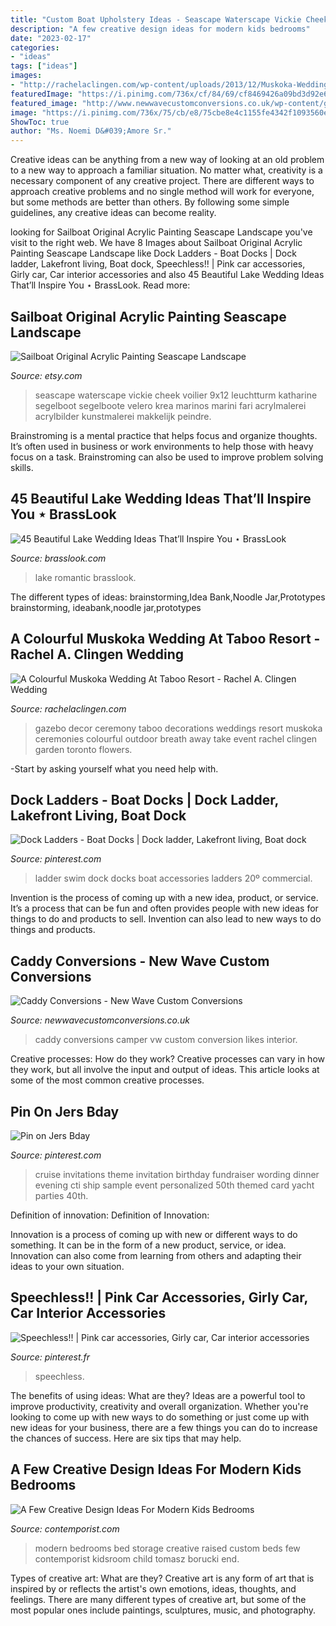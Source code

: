 ```yaml
---
title: "Custom Boat Upholstery Ideas - Seascape Waterscape Vickie Cheek Voilier 9x12 Leuchtturm Katharine Segelboot Segelboote Velero Krea Marinos Marini Fari Acrylmalerei Acrylbilder Kunstmalerei Makkelijk Peindre"
description: "A few creative design ideas for modern kids bedrooms"
date: "2023-02-17"
categories:
- "ideas"
tags: ["ideas"]
images:
- "http://rachelaclingen.com/wp-content/uploads/2013/12/Muskoka-Wedding-Decor-Flowers.jpg"
featuredImage: "https://i.pinimg.com/736x/cf/84/69/cf8469426a09bd3d92e6855da7dc5ddc--pink-cars-beautiful.jpg"
featured_image: "http://www.newwavecustomconversions.co.uk/wp-content/gallery/caddy-camper-conversions/22928755865_19a8453331_c.jpg"
image: "https://i.pinimg.com/736x/75/cb/e8/75cbe8e4c1155fe4342f1093560ee10a--fundraiser-event-cruise-party.jpg"
ShowToc: true
author: "Ms. Noemi D&#039;Amore Sr."
---
```



Creative ideas can be anything from a new way of looking at an old problem to a new way to approach a familiar situation. No matter what, creativity is a necessary component of any creative project. There are different ways to approach creative problems and no single method will work for everyone, but some methods are better than others. By following some simple guidelines, any creative ideas can become reality.

	

		
looking for Sailboat Original Acrylic Painting Seascape Landscape you've visit to the right web. We have 8 Images about Sailboat Original Acrylic Painting Seascape Landscape like Dock Ladders - Boat Docks | Dock ladder, Lakefront living, Boat dock, Speechless!! | Pink car accessories, Girly car, Car interior accessories and also 45 Beautiful Lake Wedding Ideas That’ll Inspire You ⋆ BrassLook. Read more:
		
    
## Sailboat Original Acrylic Painting Seascape Landscape

<img loading=lazy src="https://img0.etsystatic.com/005/0/6281939/il_570xN.375290072_r511.jpg" onerror="this.onerror=null;this.src='https://tse2.mm.bing.net/th?id=OIP.exr-_da_yYTOhno4Gy1PKgHaKX&amp;pid=15.1';" alt="Sailboat Original Acrylic Painting Seascape Landscape">

_Source: etsy.com_

>seascape waterscape vickie cheek voilier 9x12 leuchtturm katharine segelboot segelboote velero krea marinos marini fari acrylmalerei acrylbilder kunstmalerei makkelijk peindre. 

	

Brainstroming is a mental practice that helps focus and organize thoughts. It’s often used in business or work environments to help those with heavy focus on a task. Brainstroming can also be used to improve problem solving skills.

    
## 45 Beautiful Lake Wedding Ideas That’ll Inspire You ⋆ BrassLook

<img loading=lazy src="https://www.brasslook.com/wp-content/uploads/2018/05/Romantic-lake-wedding-idea-8.jpg" onerror="this.onerror=null;this.src='https://tse1.mm.bing.net/th?id=OIP.jncFd3mAKxIxDherG0-2oAHaLG&amp;pid=15.1';" alt="45 Beautiful Lake Wedding Ideas That’ll Inspire You ⋆ BrassLook">

_Source: brasslook.com_

>lake romantic brasslook. 

	

The different types of ideas: brainstorming,Idea Bank,Noodle Jar,Prototypes
brainstorming, ideabank,noodle jar,prototypes

    
## A Colourful Muskoka Wedding At Taboo Resort - Rachel A. Clingen Wedding

<img loading=lazy src="http://rachelaclingen.com/wp-content/uploads/2013/12/Muskoka-Wedding-Decor-Flowers.jpg" onerror="this.onerror=null;this.src='https://tse3.mm.bing.net/th?id=OIP.0PsCUgjqd4DTpjHYiSP2iAHaLH&amp;pid=15.1';" alt="A Colourful Muskoka Wedding At Taboo Resort - Rachel A. Clingen Wedding">

_Source: rachelaclingen.com_

>gazebo decor ceremony taboo decorations weddings resort muskoka ceremonies colourful outdoor breath away take event rachel clingen garden toronto flowers. 

	

-Start by asking yourself what you need help with.

    
## Dock Ladders - Boat Docks | Dock Ladder, Lakefront Living, Boat Dock

<img loading=lazy src="https://i.pinimg.com/736x/28/ab/13/28ab136e1200032b3004bdbfc2ab7187.jpg" onerror="this.onerror=null;this.src='https://tse2.mm.bing.net/th?id=OIP.GAU-6WpMyOC5y5OXb6O0qAHaLH&amp;pid=15.1';" alt="Dock Ladders - Boat Docks | Dock ladder, Lakefront living, Boat dock">

_Source: pinterest.com_

>ladder swim dock docks boat accessories ladders 20º commercial. 

	

Invention is the process of coming up with a new idea, product, or service. It’s a process that can be fun and often provides people with new ideas for things to do and products to sell. Invention can also lead to new ways to do things and products.

    
## Caddy Conversions - New Wave Custom Conversions

<img loading=lazy src="http://www.newwavecustomconversions.co.uk/wp-content/gallery/caddy-camper-conversions/22928755865_19a8453331_c.jpg" onerror="this.onerror=null;this.src='https://tse2.mm.bing.net/th?id=OIP.1k2ImZH3SKMFbDltcBf6iwHaE8&amp;pid=15.1';" alt="Caddy Conversions - New Wave Custom Conversions">

_Source: newwavecustomconversions.co.uk_

>caddy conversions camper vw custom conversion likes interior. 

	

Creative processes: How do they work?
Creative processes can vary in how they work, but all involve the input and output of ideas. This article looks at some of the most common creative processes.

    
## Pin On Jers Bday

<img loading=lazy src="https://i.pinimg.com/736x/75/cb/e8/75cbe8e4c1155fe4342f1093560ee10a--fundraiser-event-cruise-party.jpg" onerror="this.onerror=null;this.src='https://tse2.mm.bing.net/th?id=OIP.vy5u_P1WkSsrOgl0sLcooQHaKX&amp;pid=15.1';" alt="Pin on Jers Bday">

_Source: pinterest.com_

>cruise invitations theme invitation birthday fundraiser wording dinner evening cti ship sample event personalized 50th themed card yacht parties 40th. 

	

Definition of innovation:
Definition of Innovation: 

Innovation is a process of coming up with new or different ways to do something. It can be in the form of a new product, service, or idea. Innovation can also come from learning from others and adapting their ideas to your own situation.

    
## Speechless!! | Pink Car Accessories, Girly Car, Car Interior Accessories

<img loading=lazy src="https://i.pinimg.com/736x/cf/84/69/cf8469426a09bd3d92e6855da7dc5ddc--pink-cars-beautiful.jpg" onerror="this.onerror=null;this.src='https://tse2.mm.bing.net/th?id=OIP.-T9uLO66mmYPZJ-KIwl-QwHaHa&amp;pid=15.1';" alt="Speechless!! | Pink car accessories, Girly car, Car interior accessories">

_Source: pinterest.fr_

>speechless. 

	

The benefits of using ideas: What are they?
Ideas are a powerful tool to improve productivity, creativity and overall organization. Whether you're looking to come up with new ways to do something or just come up with new ideas for your business, there are a few things you can do to increase the chances of success. Here are six tips that may help.

    
## A Few Creative Design Ideas For Modern Kids Bedrooms

<img loading=lazy src="https://www.contemporist.com/wp-content/uploads/2018/10/modern-kids-bedrooms-bed-with-storage-021018-310-02-800x1200.jpg" onerror="this.onerror=null;this.src='https://tse1.mm.bing.net/th?id=OIP.pgQ6S6nCfdkrEu-MozK_-gHaLH&amp;pid=15.1';" alt="A Few Creative Design Ideas For Modern Kids Bedrooms">

_Source: contemporist.com_

>modern bedrooms bed storage creative raised custom beds few contemporist kidsroom child tomasz borucki end. 

	

Types of creative art: What are they?
Creative art is any form of art that is inspired by or reflects the artist's own emotions, ideas, thoughts, and feelings. There are many different types of creative art, but some of the most popular ones include paintings, sculptures, music, and photography.

